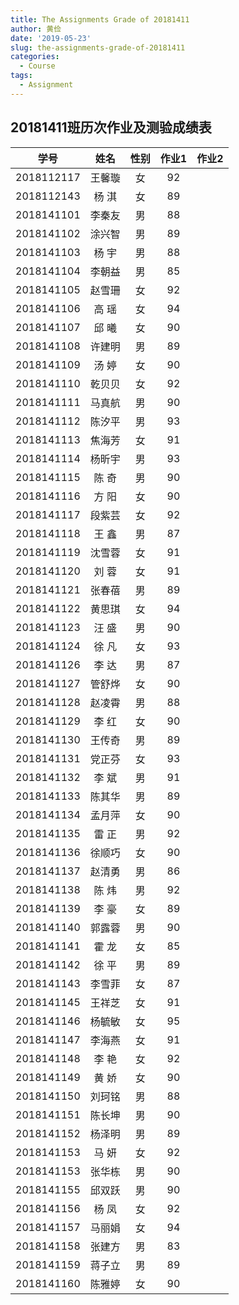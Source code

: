 ```yaml
---
title: The Assignments Grade of 20181411
author: 黄俭
date: '2019-05-23'
slug: the-assignments-grade-of-20181411
categories:
  - Course
tags:
  - Assignment
---
```

## 20181411班历次作业及测验成绩表

|学号         |      姓名| 性别    | 作业1 |作业2 |
|:-----------:|:--------:|:-------:|:-----:|:----:|
|   2018112117|    王馨璇| 女      |   92  |      |
|   2018112143|    杨 淇 | 女      |   89  |      |
|   2018141101|    李秦友| 男      |   88  |      |
|   2018141102|    涂兴智| 男      |   89  |      |
|   2018141103|    杨  宇| 男      |   88  |      |
|   2018141104|    李朝益| 男      |   85  |      |
|   2018141105|    赵雪珊| 女      |   92  |      |
|   2018141106|    高  瑶| 女      |   94  |      |
|   2018141107|    邱  曦| 女      |   90  |      |
|   2018141108|    许建明| 男      |   89  |      |
|   2018141109|    汤  婷| 女      |   90  |      |
|   2018141110|    乾贝贝| 女      |   92  |      |
|   2018141111|    马真航| 男      |   90  |      |
|   2018141112|    陈汐平| 男      |   93  |      |
|   2018141113|    焦海芳| 女      |   91  |      |
|   2018141114|    杨昕宇| 男      |   93  |      |
|   2018141115|    陈  奇| 男      |   90  |      |
|   2018141116|    方  阳| 女      |   90  |      |
|   2018141117|    段紫芸| 女      |   92  |      |
|   2018141118|    王  鑫| 男      |   87  |      |
|   2018141119|    沈雪蓉| 女      |   91  |      |
|   2018141120|    刘  蓉| 女      |   91  |      |
|   2018141121|    张春蓓| 男      |   89  |      |
|   2018141122|    黄思琪| 女      |   94  |      |
|   2018141123|    汪  盛| 男      |   90  |      |
|   2018141124|    徐  凡| 女      |   93  |      |
|   2018141126|    李  达| 男      |   87  |      |
|   2018141127|    管舒烨| 女      |   90  |      |
|   2018141128|    赵凌霄| 男      |   88  |      |
|   2018141129|    李  红| 女      |   90  |      |
|   2018141130|    王传奇| 男      |   89  |      |
|   2018141131|    党正芬| 女      |   93  |      |
|   2018141132|    李  斌| 男      |   91  |      |
|   2018141133|    陈其华| 男      |   89  |      |
|   2018141134|    孟月萍| 女      |   90  |      |
|   2018141135|    雷  正| 男      |   92  |      |
|   2018141136|    徐顺巧| 女      |   90  |      |
|   2018141137|    赵清勇| 男      |   86  |      |
|   2018141138|    陈  炜| 男      |   92  |      |
|   2018141139|    李  豪| 女      |   89  |      |
|   2018141140|    郭露蓉| 男      |   90  |      |
|   2018141141|    霍  龙| 女      |   85  |      |
|   2018141142|    徐  平| 男      |   89  |      |
|   2018141143|    李雪菲| 女      |   87  |      |
|   2018141145|    王祥芝| 女      |   91  |      |
|   2018141146|    杨毓敏| 女      |   95  |      |
|   2018141147|    李海燕| 女      |   91  |      |
|   2018141148|    李  艳| 女      |   92  |      |
|   2018141149|    黄  娇| 女      |   90  |      |
|   2018141150|    刘珂铭| 男      |   88  |      |
|   2018141151|    陈长坤| 男      |   90  |      |
|   2018141152|    杨泽明| 男      |   89  |      |
|   2018141153|    马  妍| 女      |   92  |      |
|   2018141153|    张华栋| 男      |   90  |      |
|   2018141155|    邱双跃| 男      |   90  |      |
|   2018141156|    杨  凤| 女      |   92  |      |
|   2018141157|    马丽娟| 女      |   94  |      |
|   2018141158|    张建方| 男      |   83  |      |
|   2018141159|    蒋子立| 男      |   89  |      |
|   2018141160|    陈雅婷| 女      |   90  |      |